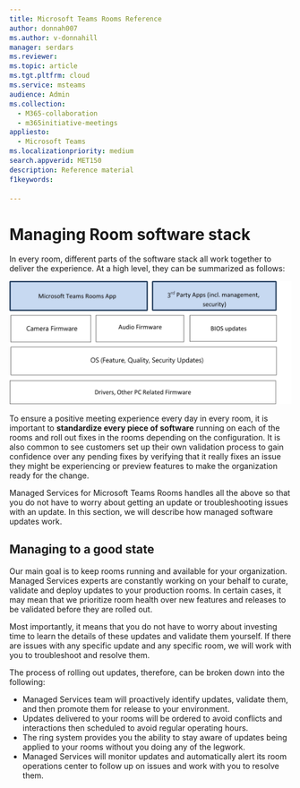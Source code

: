 ```yaml
---
title: Microsoft Teams Rooms Reference
author: donnah007 
ms.author: v-donnahill
manager: serdars
ms.reviewer:  
ms.topic: article
ms.tgt.pltfrm: cloud
ms.service: msteams
audience: Admin
ms.collection: 
  - M365-collaboration
  - m365initiative-meetings
appliesto: 
  - Microsoft Teams
ms.localizationpriority: medium
search.appverid: MET150
description: Reference material
f1keywords: 

---
```

# Managing Room software stack  
In every room, different parts of the software stack all work together to deliver the experience. At a high level, they can be summarized as follows: 

![alt text6](media/update-management.006.jpg)

To ensure a positive meeting experience every day in every room, it is important to **standardize every piece of software** running on each of the rooms and roll out fixes in the rooms depending on the configuration. It is also common to see customers set up their own validation process to gain confidence over any pending fixes by verifying that it really fixes an issue they might be experiencing or preview features to make the organization ready for the change.  

Managed Services for Microsoft Teams Rooms handles all the above so that you do not have to worry about getting an update or troubleshooting issues with an update. In this section, we will describe how managed software updates work.  
<!--## Update portfolio 
Next line needs new link
Managed Updates for Certified Teams Rooms devices [Update Portfolio](https://microsoft.sharepoint-df.com)
## Managing Windows OS updates 
Teams Rooms Managed Services will be launching management of Windows OS Feature Updates to ensure that Windows 10 20H2 (OS Build 19042.572) and future feature updates roll out to your rooms through the same update rings you have already set up. The launch date will be aligned with the MTR start of support of 20H2. 

As always, we recommend not deploying any management of OS Feature Updates to MTR. MTR already includes mechanisms, shipped together with app updates, to help get and keep the MTR at the latest supported OS version. Managed Services will be building upon those to add additional validation both before and as the update rolls through Rings. If you are applying any OS Update related policies through MDM (MOBILE DEVICE MANAGEMENT) or GPO (Group Policy Objects), for the best chance of success, we highly recommend removing those policies before Managed Services begins the rollout of 20H2. Regardless, MTR Managed Services will attempt to manage and install this update, but the results may vary. Unless your organization manages OS Feature Updates through MDM, GPO or SCCM (Systems Center Configuration Manager) you can just sit back and wait until you see the update on the Updates page of the Managed Services portal, just like existing peripheral updates.  -->


## Managing to a good state 
Our main goal is to keep rooms running and available for your organization. Managed Services experts are constantly working on your behalf to curate, validate and deploy updates to your production rooms. In certain cases, it may mean that we prioritize room health over new features and releases to be validated before they are rolled out. 

Most importantly, it means that you do not have to worry about investing time to learn the details of these updates and validate them yourself. If there are issues with any specific update and any specific room, we will work with you to troubleshoot and resolve them.  

The process of rolling out updates, therefore, can be broken down into the following: 

- Managed Services team will proactively identify updates, validate them, and then promote them for release to your environment. 
- Updates delivered to your rooms will be ordered to avoid conflicts and interactions then scheduled to avoid regular operating hours. 
- The ring system provides you the ability to stay aware of updates being applied to your rooms without you doing any of the legwork. 
- Managed Services will monitor updates and automatically alert its room operations center to follow up on issues and work with you to resolve them. 
